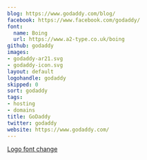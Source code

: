 ```yaml
---
blog: https://www.godaddy.com/blog/
facebook: https://www.facebook.com/godaddy/
font:
  name: Boing
  url: https://www.a2-type.co.uk/boing
github: godaddy
images:
- godaddy-ar21.svg
- godaddy-icon.svg
layout: default
logohandle: godaddy
skipped: 0
sort: godaddy
tags:
- hosting
- domains
title: GoDaddy
twitter: godaddy
website: https://www.godaddy.com/
---
```


[Logo font change](https://domaingang.com/domain-news/godaddy-new-logo-new-brand-new-trademark/)
